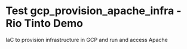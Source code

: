 # Test gcp_provision_apache_infra - Rio Tinto Demo
IaC to provision infrastructure in GCP and run and access Apache

